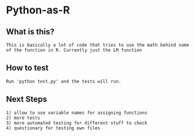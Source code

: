 # Python-as-R

## What is this?
    This is basically a lot of code that tries to use the math behind some of the function in R. Currently just the LM function

## How to test
    Run 'python test.py' and the tests will run.

## Next Steps
    1) allow to use variable names for assigning functions
    2) more tests
    3) more automated testing for different stuff to check
    4) questionary for testing own files
